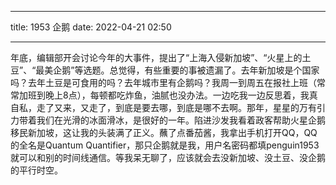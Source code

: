 
---

title: 1953 企鹅
date: 2022-04-21 02:50

---


年底，编辑部开会讨论今年的大事件，提出了“上海入侵新加坡”、“火星上的土豆”、“最美企鹅”等选题。总觉得，有些重要的事被遗漏了。去年新加坡是个国家吗？去年土豆是可食用的吗？去年城市里有企鹅吗？我周一到周五在报社上班（常常加班到晚上8点），每顿都吃炸鱼，油腻也没办法。一边吃我一边反思着，我真自私，走了又来，又走了，到底是要去哪，到底是哪不去啊。那年，星星的万有引力带着我们在光滑的冰面滑冰，是很好的一年。陷进沙发我看着政客帮助火星企鹅移民新加坡，这让我的头装满了正义。蘸了点番茄酱，我拿出手机打开QQ，QQ的全名是Quantum Quantifier，那只企鹅就是我，用户名密码都填penguin1953就可以和别的时间线通信。等我呆无聊了，应该就会去没新加坡、没土豆、没企鹅的平行时空。
